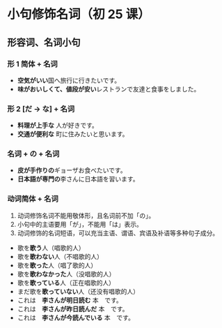 # 小句修饰名词（初 25 课）

## 形容词、名词小句

### 形 1 简体 + 名词

<ul class="example">
  <li><b>空気がいい</b>国へ旅行に行きたいです。</li>
  <li><b>味がおいしくて、値段が安い</b>レストランで友達と食事をしました。</li>
</ul>

### 形 2 [だ → な] + 名词

<ul class="example">
  <li><b>料理が上手な</b> 人が好きです。</li>
  <li><b>交通が便利な</b> 町に住みたいと思います。</li>
</ul>

### 名词 + の + 名词

<ul class="example">
  <li><b>皮が手作りの</b>ギョーザお食べたいです。</li>
  <li><b>日本語が専門の</b>李さんに日本語を習います。</li>
</ul>

### 动词简体 + 名词

1. 动词修饰名词不能用敬体形，且名词前不加「の」。
2. 小句中的主语要用「が」，不能用「は」表示。
3. 动词修饰的名词短语，可以充当主语、谓语、宾语及补语等多种句子成分。

<ul class="example">
  <li>歌を<b>歌う</b>人（唱歌的人）</li>
  <li>歌を<b>歌わない</b>人（不唱歌的人）</li>
  <li>歌を<b>歌った</b>人（唱了歌的人）</li>
  <li>歌を<b>歌わなかった</b>人（没唱歌的人）</li>
  <li>歌を<b>歌っている</b>人（正在唱歌的人）</li>
  <li>まだ歌を<b>歌っていない</b>人（还没有唱歌的人）</li>
  <li>これは　<b>李さんが明日読む</b> 本　です。</li>
  <li>これは　<b>李さんが昨日読んだ</b> 本　です。</li>
  <li>これは　<b>李さんが今読んでいる</b> 本　です。</li>
</ul>
